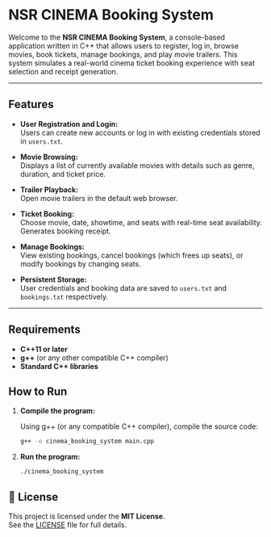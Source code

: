 
# NSR CINEMA Booking System

Welcome to the **NSR CINEMA Booking System**, a console-based application written in C++ that allows users to register, log in, browse movies, book tickets, manage bookings, and play movie trailers. This system simulates a real-world cinema ticket booking experience with seat selection and receipt generation.

---

## Features

- **User Registration and Login:**  
  Users can create new accounts or log in with existing credentials stored in `users.txt`.

- **Movie Browsing:**  
  Displays a list of currently available movies with details such as genre, duration, and ticket price.

- **Trailer Playback:**  
  Open movie trailers in the default web browser.

- **Ticket Booking:**  
  Choose movie, date, showtime, and seats with real-time seat availability. Generates booking receipt.

- **Manage Bookings:**  
  View existing bookings, cancel bookings (which frees up seats), or modify bookings by changing seats.

- **Persistent Storage:**  
  User credentials and booking data are saved to `users.txt` and `bookings.txt` respectively.

---




## Requirements

- **C++11 or later**
- **g++** (or any other compatible C++ compiler)
- **Standard C++ libraries**

## How to Run

1. **Compile the program:**

   Using g++ (or any compatible C++ compiler), compile the source code:

   ```bash
   g++ -o cinema_booking_system main.cpp

2. **Run the program:**

   
   ```bash
   ./cinema_booking_system

## 📝 License

This project is licensed under the **MIT License**.  
See the [LICENSE](LICENSE) file for full details.


